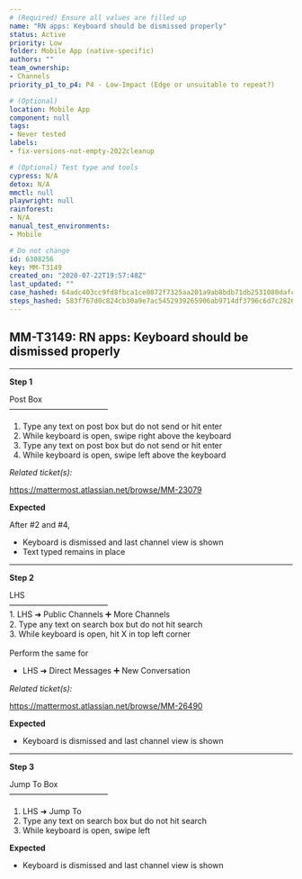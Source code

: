 ```yaml
---
# (Required) Ensure all values are filled up
name: "RN apps: Keyboard should be dismissed properly"
status: Active
priority: Low
folder: Mobile App (native-specific)
authors: ""
team_ownership: 
- Channels
priority_p1_to_p4: P4 - Low-Impact (Edge or unsuitable to repeat?)

# (Optional)
location: Mobile App
component: null
tags: 
- Never tested
labels: 
- fix-versions-not-empty-2022cleanup

# (Optional) Test type and tools
cypress: N/A
detox: N/A
mmctl: null
playwright: null
rainforest: 
- N/A
manual_test_environments: 
- Mobile

# Do not change
id: 6308256
key: MM-T3149
created_on: "2020-07-22T19:57:48Z"
last_updated: ""
case_hashed: 64adc403cc9fd8fbca1ce0872f7325aa201a9ab8bdb71db2531080dafcc86a7e91b6e647396e2edb474384a42daa8e82
steps_hashed: 583f767d0c824cb30a9e7ac5452939265906ab9714df3796c6d7c282630d6f1131cdb1eff2a48bd75982a41fceb24dd3
---
```


<!-- (Auto-generated) Based on frontmatter's "key" and "name" -->

## MM-T3149: RN apps: Keyboard should be dismissed properly

---

**Step 1**

Post Box\
–––––––––––––––––––––––––

1. Type any text on post box but do not send or hit enter
2. While keyboard is open, swipe right above the keyboard
3. Type any text on post box but do not send or hit enter
4. While keyboard is open, swipe left above the keyboard

_Related ticket(s):_

<https://mattermost.atlassian.net/browse/MM-23079>

**Expected**

After #2 and #4,

- Keyboard is dismissed and last channel view is shown
- Text typed remains in place

---

**Step 2**

LHS\
–––––––––––––––––––––––––\
1\. LHS ➜ Public Channels ➕ More Channels\
2\. Type any text on search box but do not hit search\
3\. While keyboard is open, hit X in top left corner\
\
Perform the same for

- LHS ➜ Direct Messages ➕ New Conversation

_Related ticket(s):_

<https://mattermost.atlassian.net/browse/MM-26490>

**Expected**

- Keyboard is dismissed and last channel view is shown

---

**Step 3**

Jump To Box\
–––––––––––––––––––––––––

1. LHS ➜ Jump To
2. Type any text on search box but do not hit search
3. While keyboard is open, swipe left

**Expected**

- Keyboard is dismissed and last channel view is shown
